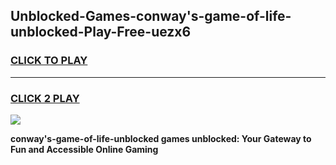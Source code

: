 
## Unblocked-Games-conway's-game-of-life-unblocked-Play-Free-uezx6
<h3>
<a href="https://premium76.site?title=conway's-game-of-life-unblocked&ref=21A">CLICK TO PLAY</a></h3>
<hr>

<h3>
<a href="https://premium76.site?title=conway's-game-of-life-unblocked&ref=21A">CLICK 2 PLAY</a>
  
</h3>

<a href="https://premium76.site?title=conway's-game-of-life-unblocked&ref=21A"><img src="https://clearcache.store/games.png"></a>


**conway's-game-of-life-unblocked games unblocked: Your Gateway to Fun and Accessible Online Gaming**
